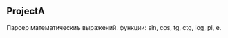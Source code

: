 ProjectA
-------------------------------------------------------------------------------------
Парсер математическиъ выражений. функции: sin, cos, tg, ctg, log, pi, e.
